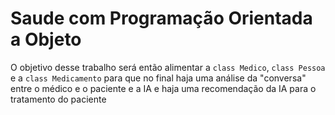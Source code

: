 # Saude com Programação Orientada a Objeto
 
O objetivo desse trabalho será então alimentar a `class Medico`, `class Pessoa` e a `class Medicamento` para que no final haja uma análise da "conversa" entre o médico e o paciente e a IA e haja uma recomendação da IA para o tratamento do paciente
